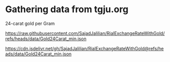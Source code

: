 # Gathering data from tgju.org
24-carat gold per Gram

https://raw.githubusercontent.com/SajadJalilian/RialExchangeRateWithGold/refs/heads/data/Gold24Carat_min.json

https://cdn.jsdelivr.net/gh/SajadJalilian/RialExchangeRateWithGold@refs/heads/data/Gold24Carat_min.json
